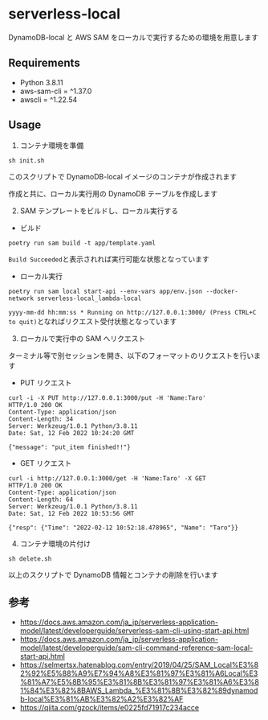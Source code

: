 # serverless-local

DynamoDB-local と AWS SAM をローカルで実行するための環境を用意します

## Requirements

- Python 3.8.11
- aws-sam-cli = ^1.37.0
- awscli = ^1.22.54

## Usage

1. コンテナ環境を準備

```
sh init.sh
```

このスクリプトで DynamoDB-local イメージのコンテナが作成されます

作成と共に、ローカル実行用の DynamoDB テーブルを作成します

2. SAM テンプレートをビルドし、ローカル実行する

- ビルド

```
poetry run sam build -t app/template.yaml
```

`Build Succeeded`と表示されれば実行可能な状態となっています

- ローカル実行

```
poetry run sam local start-api --env-vars app/env.json --docker-network serverless-local_lambda-local
```

`yyyy-mm-dd hh:mm:ss * Running on http://127.0.0.1:3000/ (Press CTRL+C to quit)`となればリクエスト受付状態となっています

3. ローカルで実行中の SAM へリクエスト

ターミナル等で別セッションを開き、以下のフォーマットのリクエストを行います

- PUT リクエスト

```
curl -i -X PUT http://127.0.0.1:3000/put -H 'Name:Taro'
HTTP/1.0 200 OK
Content-Type: application/json
Content-Length: 34
Server: Werkzeug/1.0.1 Python/3.8.11
Date: Sat, 12 Feb 2022 10:24:20 GMT

{"message": "put_item finished!!"}
```

- GET リクエスト

```
curl -i http://127.0.0.1:3000/get -H 'Name:Taro' -X GET
HTTP/1.0 200 OK
Content-Type: application/json
Content-Length: 64
Server: Werkzeug/1.0.1 Python/3.8.11
Date: Sat, 12 Feb 2022 10:53:56 GMT

{"resp": {"Time": "2022-02-12 10:52:18.478965", "Name": "Taro"}}
```

4. コンテナ環境の片付け

```
sh delete.sh
```

以上のスクリプトで DynamoDB 情報とコンテナの削除を行います

## 参考

- https://docs.aws.amazon.com/ja_jp/serverless-application-model/latest/developerguide/serverless-sam-cli-using-start-api.html
- https://docs.aws.amazon.com/ja_jp/serverless-application-model/latest/developerguide/sam-cli-command-reference-sam-local-start-api.html
- https://selmertsx.hatenablog.com/entry/2019/04/25/SAM_Local%E3%82%92%E5%88%A9%E7%94%A8%E3%81%97%E3%81%A6Local%E3%81%A7%E5%8B%95%E3%81%8B%E3%81%97%E3%81%A6%E3%81%84%E3%82%8BAWS_Lambda_%E3%81%8B%E3%82%89dynamodb-local%E3%81%AB%E3%82%A2%E3%82%AF
- https://qiita.com/gzock/items/e0225fd71917c234acce
